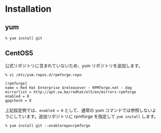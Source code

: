 # Installation

## yum

    % yum install git

## CentOS5

公式リポジトリに含まれていないため、yum リポジトリを追加します。

    % vi /etc/yum.repos.d/rpmforge.repo

    [rpmforge]
    name = Red Hat Enterprise $releasever - RPMforge.net - dag
    mirrorlist = http://apt.sw.be/redhat/el5/en/mirrors-rpmforge
    enabled = 0
    gpgcheck = 0

上記設定例では、`enabled = 0` として、通常の yum コマンドでは参照しないようにしています。追加リポジトリに rpmforge を指定して `yum install` します。

    % yum install git --enablerepo=rpmforge
